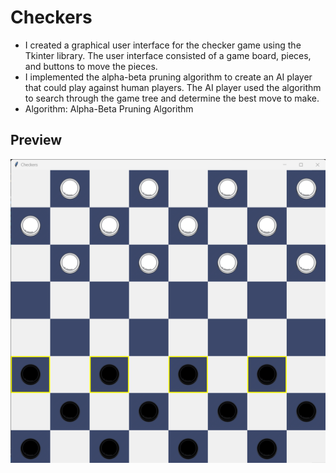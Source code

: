 # Checkers 
- I created a graphical user interface for the checker game using the Tkinter library. The user interface consisted of a game board, pieces, and buttons to move the pieces.
- I implemented the alpha-beta pruning algorithm to create an AI player that could play against human players. The AI player used the algorithm to search through the game tree and determine the best move to make.
- Algorithm: Alpha-Beta Pruning Algorithm

## Preview

![Main](./checkers.png)
